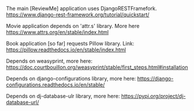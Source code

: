 The main [ReviewMe] application uses DjangoRESTFramefork. https://www.django-rest-framework.org/tutorial/quickstart/ 

Movie application depends on 'attr.s' library. More here https://www.attrs.org/en/stable/index.html

Book application [so far] requests Pillow library. Link: https://pillow.readthedocs.io/en/stable/index.html

Depends on weasyprint, more here: https://doc.courtbouillon.org/weasyprint/stable/first_steps.html#installation

Depends on django-configurations library, more here: https://django-configurations.readthedocs.io/en/stable/

Depends on dj-database-ulr library, more here: https://pypi.org/project/dj-database-url/